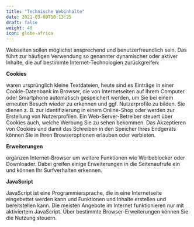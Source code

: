 ```yaml
---
title: "Technische Webinhalte"
date: 2021-03-09T10:13:25
draft: false
weight: 40
icon: globe-africa
---
```

Webseiten sollen möglichst ansprechend und benutzerfreundlich sein. Das führt zur häufigen Verwendung so genannter dynamischer oder aktiver Inhalte, die auf bestimmte Internet-Technologien zurückgreifen:

**Cookies**

waren ursprünglich kleine Textdateien, heute sind es Einträge in einer Cookie-Datenbank im Browser, die von Internetseiten auf Ihrem Computer oder Smartphone automatisch gespeichert werden, um Sie bei einem erneuten Besuch wieder zu erkennen und ggf. Nutzerprofile zu bilden. Sie dienen z. B. zur Identifizierung in einem Online-Shop oder werden zur Erstellung von Nutzerprofilen. Ein Web-Server-Betreiber steuert über Cookies auch, welche Werbung Sie zu sehen bekommen. Das Akzeptieren von Cookies und damit das Schreiben in den Speicher Ihres Endgeräts können Sie in Ihren Browseroptionen erlauben oder verbieten.


**Erweiterungen**

ergänzen Internet-Browser um weitere Funktionen wie Werbeblocker oder Downloader. Dabei greifen einige Erweiterungen in die Seitenaufrufe ein und können Ihr Surfverhalten erkennen.

**JavaScript**

JavaScript ist eine Programmiersprache, die in eine Internetseite eingebettet werden kann und Funktionen und Inhalte erstellen und bereitstellen kann. Die meisten Angebote im Internet funktionieren nur mit aktiviertem JavaScript. Über bestimmte Browser-Erweiterungen können Sie die Nutzung steuern.

